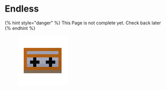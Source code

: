# Endless

{% hint style="danger" %}
This Page is not complete yet. Check back later
{% endhint %}

<figure><img src="https://github.com/ItsMePok/PFE/blob/wikiAssets/cassette/cassette_endless.png?raw=true" alt=""><figcaption></figcaption></figure>
